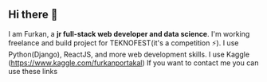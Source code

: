 ## Hi there 👋
I am Furkan, a **jr full-stack web developer and data science**. I'm working freelance and build project for TEKNOFEST(it's a competition ⚡). 
I use Python(Django), ReactJS, and more web development skills. I use Kaggle (https://www.kaggle.com/furkanportakal)
If you want to contact me you can use these links
<!--
**FurkanPortakal/furkanportakal** is a ✨ _special_ ✨ repository because its `README.md` (this file) appears on your GitHub profile.

Here are some ideas to get you started:

- 🔭 I’m currently working on ...
- 🌱 I’m currently learning ...
- 👯 I’m looking to collaborate on ...
- 🤔 I’m looking for help with ...
- 💬 Ask me about ...
- 📫 How to reach me: ...
- 😄 Pronouns: ...
- ⚡ Fun fact: ...
-->
